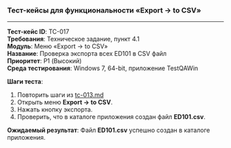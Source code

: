 ### Тест-кейсы для функциональности «Export -> to CSV»

---

**Тест-кейс ID**: TC-017  
**Требования**: Техническое задание, пункт 4.1  
**Модуль**: Меню «Export -> to CSV»  
**Название**: Проверка экспорта всех ED101 в CSV файл  
**Приоритет**: P1 (Высокий)  
**Среда тестирования**: Windows 7, 64-bit, приложение TestQAWin  

**Шаги теста**:
1. Повторить шаги из [tc-013.md](tc-013.md)
2. Открыть меню **Export -> to CSV**.
3. Нажать кнопку экспорта.
4. Проверить, что в каталоге приложения создан файл **ED101.csv**.

**Ожидаемый результат**: Файл **ED101.csv** успешно создан в каталоге приложения.
